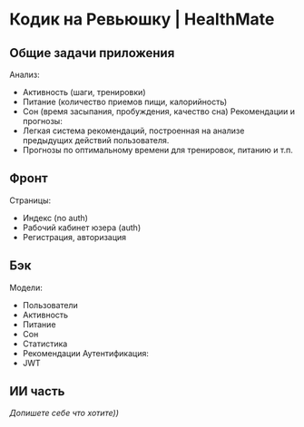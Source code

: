 # Кодик на Ревьюшку | HealthMate
## Общие задачи приложения
Анализ:
- Активность (шаги, тренировки)
- Питание (количество приемов пищи, калорийность)
- Сон (время засыпания, пробуждения, качество сна)
Рекомендации и прогнозы:
- Легкая система рекомендаций, построенная на анализе предыдущих действий пользователя.
- Прогнозы по оптимальному времени для тренировок, питанию и т.п.
## Фронт
Страницы:
- Индекс (no auth)
- Рабочий кабинет юзера (auth)
- Регистрация, авторизация
## Бэк
Модели:
- Пользователи
- Активность
- Питание
- Сон
- Статистика
- Рекомендации
Аутентификация:
- JWT
## ИИ часть
*Допишете себе что хотите))*
